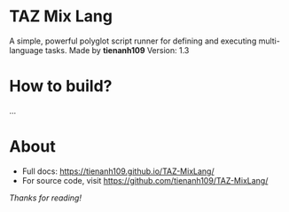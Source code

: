 # TAZ Mix Lang
A simple, powerful polyglot script runner for defining and executing multi-language tasks.
Made by **tienanh109**
Version: 1.3
# How to build?
...
# About
- Full docs: https://tienanh109.github.io/TAZ-MixLang/
- For source code, visit https://github.com/tienanh109/TAZ-MixLang/

*Thanks for reading!*

